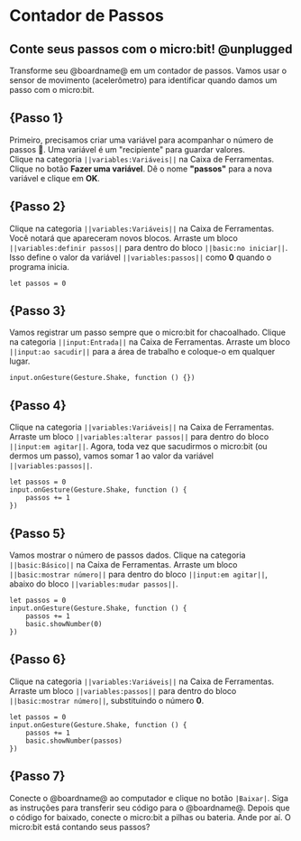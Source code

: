 # Contador de Passos

## Conte seus passos com o micro:bit! @unplugged

Transforme seu @boardname@ em um contador de passos. Vamos usar o sensor de movimento (acelerômetro) para identificar quando damos um passo com o micro:bit.

## {Passo 1}

Primeiro, precisamos criar uma variável para acompanhar o número de passos 🦶. Uma variável é um "recipiente" para guardar valores.  
Clique na categoria ``||variables:Variáveis||`` na Caixa de Ferramentas. Clique no botão **Fazer uma variável**. Dê o nome **"passos"** para a nova variável e clique em **OK**.

## {Passo 2}

Clique na categoria ``||variables:Variáveis||`` na Caixa de Ferramentas. Você notará que apareceram novos blocos. Arraste um bloco ``||variables:definir passos||`` para dentro do bloco ``||basic:no iniciar||``. Isso define o valor da variável ``||variables:passos||`` como **0** quando o programa inicia.

```blocks
let passos = 0
```

## {Passo 3}

Vamos registrar um passo sempre que o micro:bit for chacoalhado. Clique na categoria ``||input:Entrada||`` na Caixa de Ferramentas. Arraste um bloco ``||input:ao sacudir||`` para a área de trabalho e coloque-o em qualquer lugar.

```blocks
input.onGesture(Gesture.Shake, function () {})
```

## {Passo 4}

Clique na categoria ``||variables:Variáveis||`` na Caixa de Ferramentas. Arraste um bloco ``||variables:alterar passos||`` para dentro do bloco ``||input:em agitar||``. Agora, toda vez que sacudirmos o micro:bit (ou dermos um passo), vamos somar 1 ao valor da variável ``||variables:passos||``.

```blocks
let passos = 0
input.onGesture(Gesture.Shake, function () {
    passos += 1
})
```

## {Passo 5}

Vamos mostrar o número de passos dados. Clique na categoria ``||basic:Básico||`` na Caixa de Ferramentas. Arraste um bloco ``||basic:mostrar número||`` para dentro do bloco ``||input:em agitar||``, abaixo do bloco ``||variables:mudar passos||``.

```blocks
let passos = 0
input.onGesture(Gesture.Shake, function () {
    passos += 1
    basic.showNumber(0)
})
```

## {Passo 6}

Clique na categoria ``||variables:Variáveis||`` na Caixa de Ferramentas. Arraste um bloco ``||variables:passos||`` para dentro do bloco ``||basic:mostrar número||``, substituindo o número **0**.

```blocks
let passos = 0
input.onGesture(Gesture.Shake, function () {
    passos += 1
    basic.showNumber(passos)
})
```

## {Passo 7}

Conecte o @boardname@ ao computador e clique no botão ``|Baixar|``. Siga as instruções para transferir seu código para o @boardname@. Depois que o código for baixado, conecte o micro:bit a pilhas ou bateria. Ande por aí. O micro:bit está contando seus passos?